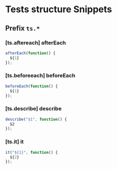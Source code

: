 # Tests structure Snippets

## Prefix `ts.*`

### [ts.aftereach] afterEach

```javascript
afterEach(function() {
  ${1}
});
```

### [ts.beforeeach] beforeEach

```javascript
beforeEach(function() {
  ${1}
});
```

### [ts.describe] describe

```javascript
describe("$1", function() {
  $2
});
```

### [ts.it] it

```javascript
it("${1}", function() {
  ${2}
});
```
